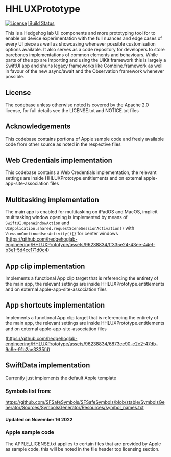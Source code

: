 #  HHLUXPrototype

 [![License](https://img.shields.io/badge/license-Apache--2.0-blue.svg)](http://www.apache.org/licenses/LICENSE-2.0)
 [!Build Status](https://github.com/hedgehoglab-engineering/HHLUXPrototype/actions/workflows/main.yml/badge.svg)
 
 This is a Hedgehog lab UI components and more prototyping tool for to enable on device experimentation with the full nuances and edge cases of every UI piece as well as showcasing whenever possible customisation options available.
 It also serves as a code repository for developers to store barebones implementations of common elements and behaviours.
 While parts of the app are importing and using the UiKit framework this is largely a SwiftUI app and shuns legacy frameworks like Combine.framework as well in favour of the new async/await and the Observation framework whenever possible.

## License

 The codebase unless otherwise noted is covered by the Apache 2.0 license, for full details see the LICENSE.txt and NOTICE.txt files

## Acknowledgements

 This codebase contains portions of Apple sample code and freely available code from other source as noted in the respective files

## Web Credentials implementation

 This codebase contains a Web Credentials implementation, the relevant settings are inside HHLUXPrototype.entitlements and on external apple-app-site-association files

## Multitasking implementation

 The main app is enabled for multitasking on iPadOS and MacOS, implicit multitasking window opening is implemented by means of `SwiftUI.OpenWindowAction` and `UIApplication.shared.requestSceneSessionActivation()` with `View.onContinueUserActivity(){}` for center windows  
  (https://github.com/hedgehoglab-engineering/HHLUXPrototype/assets/96238834/ff335e24-43ee-44ef-b3e1-5d4cc171d0c4)      


## App clip implementation

Implements a functional App clip target that is referencing the entirety of the main app, the relevant settings are inside HHLUXPrototype.entitlements and on external apple-app-site-association files

## App shortcuts implementation

Implements a functional App clip target that is referencing the entirety of the main app, the relevant settings are inside HHLUXPrototype.entitlements and on external apple-app-site-association files

 (https://github.com/hedgehoglab-engineering/HHLUXPrototype/assets/96238834/6873ee90-e2e2-47db-9c9e-91b2ae3335fd)

## SwiftData implementation

Currently just implements the default Apple template 

### Symbols list from: 
https://github.com/SFSafeSymbols/SFSafeSymbols/blob/stable/SymbolsGenerator/Sources/SymbolsGenerator/Resources/symbol_names.txt
#### Updated on November 16 2022

### Apple sample code
The APPLE_LICENSE.txt applies to certain files that are provided by Apple as sample code, this will be noted in the file header top licensing section.

